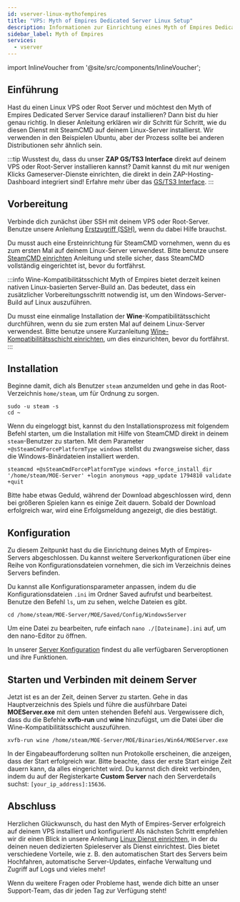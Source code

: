 ```yaml
---
id: vserver-linux-mythofempires
title: "VPS: Myth of Empires Dedicated Server Linux Setup"
description: Informationen zur Einrichtung eines Myth of Empires Dedicated Servers auf einem Linux VPS von ZAP-Hosting - ZAP-Hosting.com Dokumentation
sidebar_label: Myth of Empires
services:
  - vserver
---
```


import InlineVoucher from '@site/src/components/InlineVoucher';

## Einführung

Hast du einen Linux VPS oder Root Server und möchtest den Myth of Empires Dedicated Server Service darauf installieren? Dann bist du hier genau richtig. In dieser Anleitung erklären wir dir Schritt für Schritt, wie du diesen Dienst mit SteamCMD auf deinem Linux-Server installierst. Wir verwenden in den Beispielen Ubuntu, aber der Prozess sollte bei anderen Distributionen sehr ähnlich sein.

:::tip
Wusstest du, dass du unser **ZAP GS/TS3 Interface** direkt auf deinem VPS oder Root-Server installieren kannst? Damit kannst du mit nur wenigen Klicks Gameserver-Dienste einrichten, die direkt in dein ZAP-Hosting-Dashboard integriert sind! Erfahre mehr über das [GS/TS3 Interface](vserver-linux-gs-interface.md).
:::

<InlineVoucher />

## Vorbereitung

Verbinde dich zunächst über SSH mit deinem VPS oder Root-Server. Benutze unsere Anleitung [Erstzugriff (SSH)](vserver-linux-ssh.md), wenn du dabei Hilfe brauchst.

Du musst auch eine Ersteinrichtung für SteamCMD vornehmen, wenn du es zum ersten Mal auf deinem Linux-Server verwendest. Bitte benutze unsere [SteamCMD einrichten](vserver-linux-steamcmd.md) Anleitung und stelle sicher, dass SteamCMD vollständig eingerichtet ist, bevor du fortfährst.

:::info Wine-Kompatibilitätsschicht
Myth of Empires bietet derzeit keinen nativen Linux-basierten Server-Build an. Das bedeutet, dass ein zusätzlicher Vorbereitungsschritt notwendig ist, um den Windows-Server-Build auf Linux auszuführen.

Du musst eine einmalige Installation der **Wine**-Kompatibilitätsschicht durchführen, wenn du sie zum ersten Mal auf deinem Linux-Server verwendest. Bitte benutze unsere Kurzanleitung [Wine-Kompatibilitätsschicht einrichten](vserver-linux-wine.md), um dies einzurichten, bevor du fortfährst.
:::

## Installation

Beginne damit, dich als Benutzer `steam` anzumelden und gehe in das Root-Verzeichnis `home/steam`, um für Ordnung zu sorgen.
```
sudo -u steam -s
cd ~
```

Wenn du eingeloggt bist, kannst du den Installationsprozess mit folgendem Befehl starten, um die Installation mit Hilfe von SteamCMD direkt in deinem `steam`-Benutzer zu starten. Mit dem Parameter `+@sSteamCmdForcePlatformType windows` stellst du zwangsweise sicher, dass die Windows-Binärdateien installiert werden.
```
steamcmd +@sSteamCmdForcePlatformType windows +force_install_dir '/home/steam/MOE-Server' +login anonymous +app_update 1794810 validate +quit
```

Bitte habe etwas Geduld, während der Download abgeschlossen wird, denn bei größeren Spielen kann es einige Zeit dauern. Sobald der Download erfolgreich war, wird eine Erfolgsmeldung angezeigt, die dies bestätigt.

## Konfiguration

Zu diesem Zeitpunkt hast du die Einrichtung deines Myth of Empires-Servers abgeschlossen. Du kannst weitere Serverkonfigurationen über eine Reihe von Konfigurationsdateien vornehmen, die sich im Verzeichnis deines Servers befinden.

Du kannst alle Konfigurationsparameter anpassen, indem du die Konfigurationsdateien `.ini` im Ordner Saved aufrufst und bearbeitest. Benutze den Befehl `ls`, um zu sehen, welche Dateien es gibt.
```
cd /home/steam/MOE-Server/MOE/Saved/Config/WindowsServer
```

Um eine Datei zu bearbeiten, rufe einfach `nano ./[Dateiname].ini` auf, um den nano-Editor zu öffnen.

In unserer [Server Konfiguration](moe-configuration.md) findest du alle verfügbaren Serveroptionen und ihre Funktionen.

## Starten und Verbinden mit deinem Server

Jetzt ist es an der Zeit, deinen Server zu starten. Gehe in das Hauptverzeichnis des Spiels und führe die ausführbare Datei **MOEServer.exe** mit dem unten stehenden Befehl aus. Vergewissere dich, dass du die Befehle **xvfb-run** und **wine** hinzufügst, um die Datei über die Wine-Kompatibilitätsschicht auszuführen.
```
xvfb-run wine /home/steam/MOE-Server/MOE/Binaries/Win64/MOEServer.exe
```

In der Eingabeaufforderung sollten nun Protokolle erscheinen, die anzeigen, dass der Start erfolgreich war. Bitte beachte, dass der erste Start einige Zeit dauern kann, da alles eingerichtet wird. Du kannst dich direkt verbinden, indem du auf der Registerkarte **Custom Server** nach den Serverdetails suchst: `[your_ip_address]:15636`.

## Abschluss

Herzlichen Glückwunsch, du hast den Myth of Empires-Server erfolgreich auf deinem VPS installiert und konfiguriert! Als nächsten Schritt empfehlen wir dir einen Blick in unsere Anleitung [Linux Dienst einrichten](vserver-linux-create-gameservice.md), in der du deinen neuen dedizierten Spieleserver als Dienst einrichtest. Dies bietet verschiedene Vorteile, wie z. B. den automatischen Start des Servers beim Hochfahren, automatische Server-Updates, einfache Verwaltung und Zugriff auf Logs und vieles mehr!

Wenn du weitere Fragen oder Probleme hast, wende dich bitte an unser Support-Team, das dir jeden Tag zur Verfügung steht!